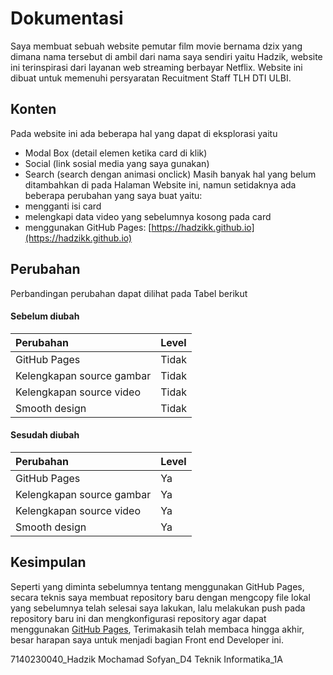 # Dokumentasi
Saya membuat sebuah website pemutar film movie bernama dzix yang dimana nama tersebut di ambil dari nama saya sendiri yaitu Hadzik, website ini terinspirasi dari layanan web streaming berbayar Netflix. Website ini dibuat untuk memenuhi persyaratan Recuitment Staff TLH DTI ULBI.

## Konten
Pada website ini ada beberapa hal yang dapat di eksplorasi yaitu
- Modal Box (detail elemen ketika card di klik)
- Social (link sosial media yang saya gunakan)
- Search (search dengan animasi onclick)
Masih banyak hal yang belum ditambahkan di pada Halaman Website ini, namun setidaknya ada beberapa perubahan yang saya buat yaitu:
- mengganti isi card
- melengkapi data video yang sebelumnya kosong pada card
- menggunakan GitHub Pages: [https://hadzikk.github.io](https://hadzikk.github.io)
## Perubahan
Perbandingan perubahan dapat dilihat pada Tabel berikut


#### Sebelum diubah
| Perubahan | Level
| :-------- | :------- | 
| GitHub Pages | Tidak |
| Kelengkapan source gambar | Tidak |
| Kelengkapan source video | Tidak |
| Smooth design | Tidak |

#### Sesudah diubah
| Perubahan | Level
| :-------- | :------- | 
| GitHub Pages | Ya |
| Kelengkapan source gambar | Ya |
| Kelengkapan source video | Ya |
| Smooth design | Ya |

## Kesimpulan
Seperti yang diminta sebelumnya tentang menggunakan GitHub Pages, secara teknis saya membuat repository baru dengan mengcopy file lokal yang sebelumnya telah selesai saya lakukan, lalu melakukan push pada repository baru ini dan mengkonfigurasi repository agar dapat menggunakan [GitHub Pages](https://hadzikk.github.io), Terimakasih telah membaca hingga akhir, besar harapan saya untuk menjadi bagian Front end Developer ini. 

7140230040_Hadzik Mochamad Sofyan_D4 Teknik Informatika_1A
